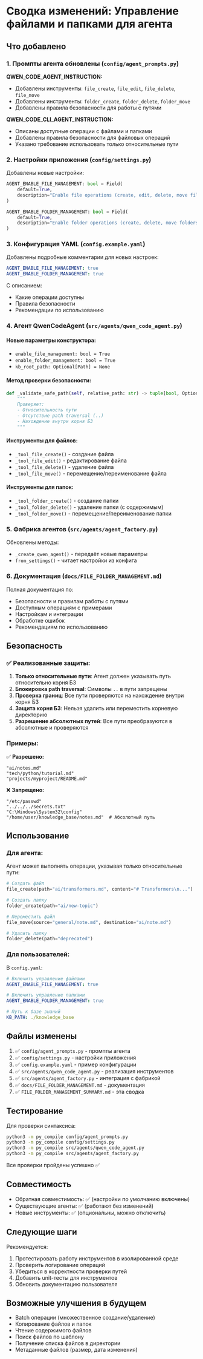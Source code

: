 # Сводка изменений: Управление файлами и папками для агента

## Что добавлено

### 1. Промпты агента обновлены (`config/agent_prompts.py`)

**QWEN_CODE_AGENT_INSTRUCTION:**
- Добавлены инструменты: `file_create`, `file_edit`, `file_delete`, `file_move`
- Добавлены инструменты: `folder_create`, `folder_delete`, `folder_move`
- Добавлены правила безопасности для работы с путями

**QWEN_CODE_CLI_AGENT_INSTRUCTION:**
- Описаны доступные операции с файлами и папками
- Добавлены правила безопасности для файловых операций
- Указано требование использовать только относительные пути

### 2. Настройки приложения (`config/settings.py`)

Добавлены новые настройки:

```python
AGENT_ENABLE_FILE_MANAGEMENT: bool = Field(
    default=True,
    description="Enable file operations (create, edit, delete, move files)"
)

AGENT_ENABLE_FOLDER_MANAGEMENT: bool = Field(
    default=True,
    description="Enable folder operations (create, delete, move folders)"
)
```

### 3. Конфигурация YAML (`config.example.yaml`)

Добавлены подробные комментарии для новых настроек:

```yaml
AGENT_ENABLE_FILE_MANAGEMENT: true
AGENT_ENABLE_FOLDER_MANAGEMENT: true
```

С описанием:
- Какие операции доступны
- Правила безопасности
- Рекомендации по использованию

### 4. Агент QwenCodeAgent (`src/agents/qwen_code_agent.py`)

#### Новые параметры конструктора:
- `enable_file_management: bool = True`
- `enable_folder_management: bool = True`
- `kb_root_path: Optional[Path] = None`

#### Метод проверки безопасности:
```python
def _validate_safe_path(self, relative_path: str) -> tuple[bool, Optional[Path], str]:
    """
    Проверяет:
    - Относительность пути
    - Отсутствие path traversal (..)
    - Нахождение внутри корня БЗ
    """
```

#### Инструменты для файлов:
- `_tool_file_create()` - создание файла
- `_tool_file_edit()` - редактирование файла
- `_tool_file_delete()` - удаление файла
- `_tool_file_move()` - перемещение/переименование файла

#### Инструменты для папок:
- `_tool_folder_create()` - создание папки
- `_tool_folder_delete()` - удаление папки (с содержимым)
- `_tool_folder_move()` - перемещение/переименование папки

### 5. Фабрика агентов (`src/agents/agent_factory.py`)

Обновлены методы:
- `_create_qwen_agent()` - передаёт новые параметры
- `from_settings()` - читает настройки из конфига

### 6. Документация (`docs/FILE_FOLDER_MANAGEMENT.md`)

Полная документация по:
- Безопасности и правилам работы с путями
- Доступным операциям с примерами
- Настройкам и интеграции
- Обработке ошибок
- Рекомендациям по использованию

## Безопасность

### ✅ Реализованные защиты:

1. **Только относительные пути**: Агент должен указывать путь относительно корня БЗ
2. **Блокировка path traversal**: Символы `..` в пути запрещены
3. **Проверка границ**: Все пути проверяются на нахождение внутри корня БЗ
4. **Защита корня БЗ**: Нельзя удалить или переместить корневую директорию
5. **Разрешение абсолютных путей**: Все пути преобразуются в абсолютные и проверяются

### Примеры:

✅ **Разрешено:**
```
"ai/notes.md"
"tech/python/tutorial.md"
"projects/myproject/README.md"
```

❌ **Запрещено:**
```
"/etc/passwd"
"../../../secrets.txt"
"C:\Windows\System32\config"
"/home/user/knowledge_base/notes.md"  # Абсолютный путь
```

## Использование

### Для агента:

Агент может выполнять операции, указывая только относительные пути:

```python
# Создать файл
file_create(path="ai/transformers.md", content="# Transformers\n...")

# Создать папку
folder_create(path="ai/new-topic")

# Переместить файл
file_move(source="general/note.md", destination="ai/note.md")

# Удалить папку
folder_delete(path="deprecated")
```

### Для пользователей:

В `config.yaml`:

```yaml
# Включить управление файлами
AGENT_ENABLE_FILE_MANAGEMENT: true

# Включить управление папками
AGENT_ENABLE_FOLDER_MANAGEMENT: true

# Путь к базе знаний
KB_PATH: ./knowledge_base
```

## Файлы изменены

1. ✅ `config/agent_prompts.py` - промпты агента
2. ✅ `config/settings.py` - настройки приложения
3. ✅ `config.example.yaml` - пример конфигурации
4. ✅ `src/agents/qwen_code_agent.py` - реализация инструментов
5. ✅ `src/agents/agent_factory.py` - интеграция с фабрикой
6. ✅ `docs/FILE_FOLDER_MANAGEMENT.md` - документация
7. ✅ `FILE_FOLDER_MANAGEMENT_SUMMARY.md` - эта сводка

## Тестирование

Для проверки синтаксиса:
```bash
python3 -m py_compile config/agent_prompts.py
python3 -m py_compile config/settings.py
python3 -m py_compile src/agents/qwen_code_agent.py
python3 -m py_compile src/agents/agent_factory.py
```

Все проверки пройдены успешно ✅

## Совместимость

- Обратная совместимость: ✅ (настройки по умолчанию включены)
- Существующие агенты: ✅ (работают без изменений)
- Новые инструменты: ✅ (опциональны, можно отключить)

## Следующие шаги

Рекомендуется:

1. Протестировать работу инструментов в изолированной среде
2. Проверить логирование операций
3. Убедиться в корректности проверки путей
4. Добавить unit-тесты для инструментов
5. Обновить документацию пользователя

## Возможные улучшения в будущем

- Batch операции (множественное создание/удаление)
- Копирование файлов и папок
- Чтение содержимого файлов
- Поиск файлов по шаблону
- Получение списка файлов в директории
- Метаданные файлов (размер, дата изменения)
